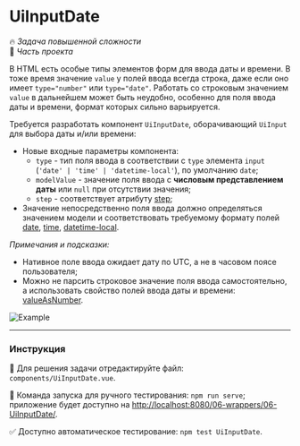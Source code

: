 # UiInputDate

🔥 _Задача повышенной сложности_\
💼 _Часть проекта_

<!--start_statement-->

В HTML есть особые типы элементов форм для ввода даты и времени. В тоже время значение `value` у полей ввода всегда
строка, даже если оно имеет `type="number"` или `type="date"`. Работать со строковым значением `value` в дальнейшем
может быть неудобно, особенно для поля ввода даты и времени, формат которых сильно варьируется.

Требуется разработать компонент `UiInputDate`, оборачивающий `UiInput` для выбора даты и/или времени:

- Новые входные параметры компонента:
  - `type` - тип поля ввода в соответствии с `type` элемента `input` (`'date' | 'time' | 'datetime-local'`), по
    умолчанию `date`;
  - `modelValue` - значение поля ввода с **числовым представлением даты** или `null` при отсутствии значения;
  - `step` - соответствует атрибуту [step](https://developer.mozilla.org/en-US/docs/Web/HTML/Attributes/step);
- Значение непосредственно поля ввода должно определяться значением модели и соответствовать требуемому формату полей
  [date](https://developer.mozilla.org/en/docs/Web/HTML/Element/input/date),
  [time](https://developer.mozilla.org/en/docs/Web/HTML/Element/input/time),
  [datetime-local](https://developer.mozilla.org/en/docs/Web/HTML/Element/input/datetime-local).

_Примечания и подсказки:_

- Нативное поле ввода ожидает дату по UTC, а не в часовом поясе пользователя;
- Можно не парсить строковое значение поля ввода самостоятельно, а использовать свойство полей ввода даты и времени:
  [valueAsNumber](https://developer.mozilla.org/en/docs/Web/API/HTMLInputElement).

<img src="https://i.imgur.com/bsbyR6n.gif" alt="Example" style="max-width: 100%" />

<!--end_statement-->

---

### Инструкция

📝 Для решения задачи отредактируйте файл: `components/UiInputDate.vue`.

🚀 Команда запуска для ручного тестирования: `npm run serve`;\
приложение будет доступно на [http://localhost:8080/06-wrappers/06-UiInputDate/](http://localhost:8080/06-wrappers/06-UiInputDate/).

✅ Доступно автоматическое тестирование: `npm test UiInputDate`.
